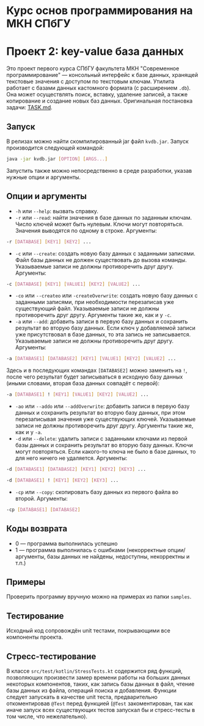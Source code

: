 # Курс основ программирования на МКН СПбГУ
# Проект 2: key-value база данных

Это проект первого курса СПбГУ факультета МКН "Современное программирование" — консольный интерфейс к базе данных, хранящей текстовые значения с доступом по текстовым ключам. Утилита работает с базами данных кастомного формата (с расширением `.db`). Она может осуществлять поиск, вставку, удаление записей, а также копирование и создание новых баз данных. Оригинальная постановка задачи: [TASK.md](./TASK.md).

## Запуск
В релизах можно найти скомпилированный jar файл `kvdb.jar`. Запуск производится следующей командой:
```sh
java -jar kvdb.jar [OPTION] [ARGS...]
```
Запустить также можно непосредственно в среде разработки, указав нужные опции и аргументы.

## Опции и аргументы
+ ``-h`` или ``--help``: вызвать справку.
+ ``-r`` или ``--read``: найти значения в базе данных по заданным ключам. Число ключей может быть нулевым. Ключи могут повторяться. Значения выводятся по одному в строке. Аргументы:
```sh
-r [DATABASE] [KEY1] [KEY2] ...
```
+ ``-c`` или ``--create``: создать новую базу данных с заданными записями. Файл базы данных не должен существовать до вызова команды. Указываемые записи не должны противоречить друг другу. Аргументы:
```sh
-c [DATABASE] [KEY1] [VALUE1] [KEY2] [VALUE2] ...
```
+ ``-co`` или ``--createo`` или ``-createOverwrite``: создать новую базу данных с заданными записями, при необходимости перезаписав уже существующий файл. Указываемые записи не должны противоречить друг другу. Аргументы такие же, как и у ``-c``.
+ ``-a`` или ``--add``: добавить записи в первую базу данных и сохранить результат во вторую базу данных. Если ключ у добавляемой записи уже присутствовал в базе данных, то эта запись не записывается. Указываемые записи не должны противоречить друг другу. Аргументы:
```sh
-a [DATABASE1] [DATABASE2] [KEY1] [VALUE1] [KEY2] [VALUE2] ...
```
Здесь и в последующих командах ``[DATABASE2]`` можно заменить на ``!``, после чего результат будет записываться в исходную базу данных (иными словами, вторая база данных совпадёт с первой):
```sh
-a [DATABASE1] ! [KEY1] [VALUE1] [KEY2] [VALUE2] ...
```
+ ``-ao`` или ``--addo`` или ``--addOverwrite``: добавить записи в первую базу данных и сохранить результат во вторую базу данных, при этом перезаписывая значения уже существующих ключей. Указываемые записи не должны противоречить друг другу. Аргументы такие же, как и у ``-a``.
+ ``-d`` или ``--delete``: удалить записи с заданными ключами из первой базы данных и сохранить результат во вторую базу данных. Ключи могут повторяться. Если какого-то ключа не было в базе данных, то для него ничего не удаляется. Аргументы:
```sh
-d [DATABASE1] [DATABASE2] [KEY1] [KEY2] [KEY3] ...
```
```sh
-d [DATABASE1] ! [KEY1] [KEY2] [KEY3] ...
```
+ ``-cp`` или ``--copy``: скопировать базу данных из первого файла во второй. Аргументы:
```sh
-cp [DATABASE1] [DATABASE2]
```

## Коды возврата
+ 0 — программа выполнилась успешно
+ 1 — программа выполнилась с ошибками (некорректные опции/аргументы, базы данных не найдены, недоступны, некорректны и т.п.)

## Примеры
Проверить программу вручную можно на примерах из папки `samples`.

## Тестирование
Исходный код сопровождён unit тестами, покрывающими все компоненты проекта.

## Стресс-тестирование
В классе `src/test/kotlin/StressTests.kt` содержится ряд функций, позволяющих произвести замер времени работы на больших данных некоторых компонентов, таких, как запись базы данных в файл, чтение базы данных из файла, операций поиска и добавления. Функции следует запускать в качестве unit теста, предварительно откоментировав ``@Test`` перед функцией (``@Test`` закоментирован, так как иначе запуск всех существующих тестов запускал бы и стресс-тесты в том числе, что нежелательно).
